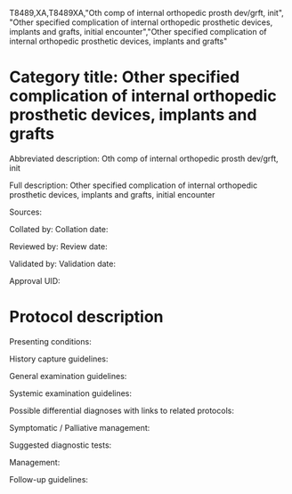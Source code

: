 T8489,XA,T8489XA,"Oth comp of internal orthopedic prosth dev/grft, init", "Other specified complication of internal orthopedic prosthetic devices, implants and grafts, initial encounter","Other specified complication of internal orthopedic prosthetic devices, implants and grafts"
# Category title: Other specified complication of internal orthopedic prosthetic devices, implants and grafts

Abbreviated description: Oth comp of internal orthopedic prosth dev/grft, init

Full description: Other specified complication of internal orthopedic prosthetic devices, implants and grafts, initial encounter

Sources:

Collated by:
Collation date:

Reviewed by:
Review date:

Validated by:
Validation date:

Approval UID:

# Protocol description

Presenting conditions:

History capture guidelines:

General examination guidelines:

Systemic examination guidelines:

Possible differential diagnoses with links to related protocols:

Symptomatic / Palliative management:

Suggested diagnostic tests:

Management:

Follow-up guidelines:
